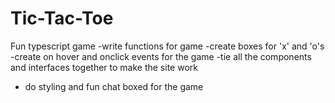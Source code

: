 # Tic-Tac-Toe
Fun typescript game
-write functions for game 
-create boxes for 'x' and 'o's
-create on hover and onclick events for the game
-tie all the components and interfaces together to make the site work
- do styling and fun chat boxed for the game 
